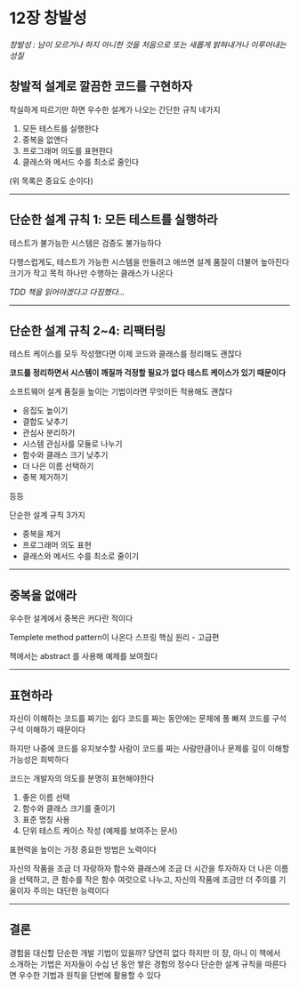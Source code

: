 # 12장 창발성

*창발성 : 남이 모르거나 하지 아니한 것을 처음으로 또는 새롭게 밝혀내거나 이루어내는 성질*

## 창발적 설계로 깔끔한 코드를 구현하자

착실하게 따르기만 하면 우수한 설계가 나오는 간단한 규칙 네가지

1. 모든 테스트를 실행한다
2. 중복을 없앤다
3. 프로그래머 의도를 표현한다
4. 클래스와 메서드 수를 최소로 줄인다

(위 목록은 중요도 순이다)

---

## 단순한 설계 규칙 1: 모든 테스트를 실행하라

테스트가 불가능한 시스템은 검증도 불가능하다

다행스럽게도, 테스트가 가능한 시스템을 만들려고 애쓰면 설계 품질이 더불어 높아진다
크기가 작고 목적 하나만 수행하는 클래스가 나온다

*TDD 책을 읽어야겠다고 다짐했다…*

---

## 단순한 설계 규칙 2~4: 리팩터링

테스트 케이스를 모두 작성했다면 이제 코드와 클래스를 정리해도 괜찮다

**코드를 정리하면서 시스템이 깨질까 걱정할 필요가 없다 테스트 케이스가 있기 때문이다**

소프트웨어 설계 품질을 높이는 기법이라면 무엇이든 적용해도 괜찮다

- 응집도 높이기
- 결합도 낮추기
- 관심사 분리하기
- 시스템 관심사를 모듈로 나누기
- 함수와 클래스 크기 낮추기
- 더 나은 이름 선택하기
- 중복 제거하기

등등

단순한 설계 규칙 3가지

- 중복을 제거
- 프로그래머 의도 표현
- 클래스와 메서드 수를 최소로 줄이기

---

## 중복을 없애라

우수한 설계에서 중복은 커다란 적이다

Templete method pattern이 나온다 스프링 핵심 원리 - 고급편

책에서는 abstract 를 사용해 예제를 보여줬다

---

## 표현하라

자신이 이해하는 코드를 짜기는 쉽다 코드를 짜는 동안에는 문제에 풀 빠져 코드를 구석구석 이해하기 때문이다

하지만 나중에 코드를 유지보수할 사람이 코드를 짜는 사람만큼이나 문제를 깊이 이해할 가능성은 희박하다

코드는 개발자의 의도를 분명히 표현해야한다

1. 좋은 이름 선택
2. 함수와 클래스 크기를 줄이기
3. 표준 명칭 사용
4. 단위 테스트 케이스 작성 (예제를 보여주는 문서)

표현력을 높이는 가장 중요한 방법은 노력이다

자신의 작품을 조금 더 자랑하자 함수와 클래스에 조금 더 시간을 투자하자 더 나은 이름을 선택하고, 큰 함수를 작은 함수 여럿으로 나누고, 자신의 작품에 조금만 더 주의를 기울이자 주의는 대단한 능력이다

---

## 결론

경험을 대신할 단순한 개발 기법이 있을까? 당연히 없다 하지만 이 장, 아니 이 책에서 소개하는 기법은 저자들이 수십 년 동안 쌓은 경험의 정수다 단순한 설계 규칙을 따른다면 우수한 기법과 원칙을 단번에 활용할 수 있다